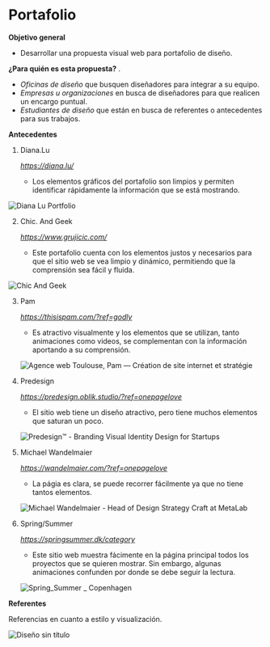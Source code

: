 # Portafolio

**Objetivo general**
* Desarrollar una propuesta visual web para portafolio de diseño.

**¿Para quién es esta propuesta?**
.
* *Oficinas de diseño* que busquen diseñadores para integrar a su equipo.
* *Empresas u organizaciones* en busca de diseñadores para que realicen un encargo puntual.
* *Estudiantes de diseño* que están en busca de referentes o antecedentes para sus trabajos.

**Antecedentes**
1. Diana.Lu
   
   *https://diana.lu/*
   * Los elementos gráficos del portafolio son limpios y permiten identificar rápidamente la información que se está mostrando.
     
  ![Diana Lu Portfolio](https://github.com/Isidoramunoz/Portafolio/assets/141790888/a4fe1883-af1d-4788-884e-c5b6c55985ac)

2. Chic. And Geek
   
   *https://www.grujicic.com/*
   * Este portafolio cuenta con los elementos justos y necesarios para que el sitio web se vea limpio y dinámico, permitiendo que la comprensión sea fácil y fluida.
   
  ![Chic  And Geek](https://github.com/Isidoramunoz/Portafolio/assets/141790888/6c97a28e-1cd5-41dd-b174-afd660789352)

3. Pam
   
   *https://thisispam.com/?ref=godly*
   * Es atractivo visualmente y los elementos que se utilizan, tanto animaciones como videos, se complementan con la información aportando a su comprensión.
     
   ![Agence web Toulouse, Pam — Création de site internet et stratégie](https://github.com/Isidoramunoz/Portafolio/assets/141790888/7940af2b-0e88-4a55-b6bc-a1102d5daa86)

4. Predesign
   
   *https://predesign.oblik.studio/?ref=onepagelove*
   * El sitio web tiene un diseño atractivo, pero tiene muchos elementos que saturan un poco.

    ![Predesign™ - Branding   Visual Identity Design for Startups](https://github.com/Isidoramunoz/Portafolio/assets/141790888/16401051-58df-4234-b83b-7082e29a3e36)

5. Michael Wandelmaier
   
   *https://wandelmaier.com/?ref=onepagelove*
   * La págia es clara, se puede recorrer fácilmente ya que no tiene tantos elementos.

    ![Michael Wandelmaier - Head of Design Strategy   Craft at MetaLab](https://github.com/Isidoramunoz/Portafolio/assets/141790888/77a0bc6a-e459-4604-b58c-5226686111f6)

6. Spring/Summer
   
   *https://springsummer.dk/category*
    * Este sitio web muestra fácimente en la página principal todos los proyectos que se quieren mostrar. Sin embargo, algunas animaciones confunden por donde se debe seguir la lectura.
   
   ![Spring_Summer _ Copenhagen](https://github.com/Isidoramunoz/Portafolio/assets/141790888/ff21404f-be11-41d6-a4f0-1fe5926b2bef)



**Referentes**

Referencias en cuanto a estilo y visualización.

![Diseño sin título](https://github.com/Isidoramunoz/Portafolio/assets/141790888/9d177b39-1de3-4189-9119-ab2701b9f526)

